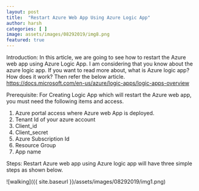 ```yaml
---
layout: post
title:  "Restart Azure Web App Using Azure Logic App"
author: harsh
categories: [ ]
image: assets/images/08292019/img8.png
featured: true
---
```


Introduction: 
In this article, we are going to see how to restart the Azure web app using Azure Logic App. I am considering that you know about the azure logic app. If you want to read more about, what is Azure logic app? How does it work? Then refer the below article. 
  https://docs.microsoft.com/en-us/azure/logic-apps/logic-apps-overview

Prerequisite:
For Creating Logic App which will restart the Azure web app, you must need the following items and access. 
1.	Azure portal access where Azure web App is deployed. 
2.	Tenant Id of your azure account 
3.	Client_id 
4.	Client_secret 
5.	Azure Subscription Id
6.	Resource Group 
7.	App name 

Steps: 
Restart Azure web app using Azure logic app will have three simple steps as shown below. 

![walking]({{ site.baseurl }}/assets/images/08292019/img1.png)

